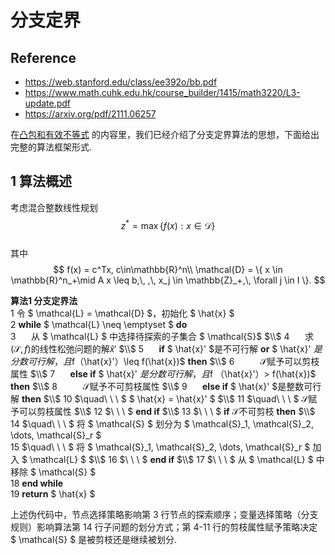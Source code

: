 # 分支定界

## Reference

- https://web.stanford.edu/class/ee392o/bb.pdf
- https://www.math.cuhk.edu.hk/course_builder/1415/math3220/L3-update.pdf
- https://arxiv.org/pdf/2111.06257


在[凸包和有效不等式](..\IP_convex_hull_and_valid_ineq\README.md)
的内容里，我们已经介绍了分支定界算法的思想，下面给出完整的算法框架形式.

## 1 算法概述  
考虑混合整数线性规划  
$$
z^* = \max \{ f(x) : x \in \mathcal{D} \} 
$$  
其中  
$$
f(x) = c^Tx, c\in\mathbb{R}^n\\
\mathcal{D} = \{ x \in \mathbb{R}^n_+\mid A x \leq b,\, ,\, x_j \in \mathbb{Z}_+,\, \forall j \in I \}.
$$
 


**算法1 分支定界法**  
1  令 $ \mathcal{L} = \mathcal{D} $，初始化 $ \hat{x} $  
2 **while** $ \mathcal{L} \neq \emptyset $ **do**  
3 $\quad$ 从 $ \mathcal{L} $ 中选择待探索的子集合 $ \mathcal{S}$ $\\$
4 $\quad$ 求$(\mathcal{S},f)$的线性松弛问题的解$\hat{x}'$ $\\$
5 $\quad$ **if** $ \hat{x}' $是不可行解 **or** $ \hat{x}' $是分数可行解，且$f（\hat{x}'）\leq f(\hat{x})$ **then** $\\$
6 $\quad\quad$ $\mathcal{S}$赋予可以剪枝属性 $\\$
7   $\quad$ **else if**  $ \hat{x}' $是分数可行解，且$f
（\hat{x}'）> f(\hat{x})$ **then** $\\$
8 $\quad\quad$ $\mathcal{S}$赋予不可剪枝属性 $\\$
9 $\quad$ **else if** $ \hat{x}' $是整数可行解 **then** $\\$
10 $\quad\ \ \ $ $ \hat{x} = \hat{x}' $  $\\$
11 $\quad\ \ \ $  $\mathcal{S}$赋予可以剪枝属性 $\\$
12 $\ \ \ $ **end if** $\\$
13 $\ \ \ $ **if** $\mathcal{S}$不可剪枝 **then** $\\$
14 $\quad\ \ \ $ 将 $ \mathcal{S} $ 划分为 $ \mathcal{S}_1, \mathcal{S}_2, \dots, \mathcal{S}_r $  
15 $\quad\ \ \ $ 将 $ \mathcal{S}_1, \mathcal{S}_2, \dots, \mathcal{S}_r $ 加入 $ \mathcal{L} $ $\\$
16 $\ \ \ $ **end if**  $\\$
17 $\ \ \ $ 从 $ \mathcal{L} $ 中移除 $ \mathcal{S} $  
18 **end while**  
19 **return** $ \hat{x} $  

上述伪代码中，节点选择策略影响第 3 行节点的探索顺序；变量选择策略（分支规则）影响算法第 14 行子问题的划分方式；第 4-11 行的剪枝属性赋予策略决定 $ \mathcal{S} $ 是被剪枝还是继续被划分. 



<!-- 分支定界算法是用于非凸问题全局优化的方法[LW66, Moo91]. 从它们能对（全局）最优目标值保持可证明的上界与下界这一角度看，这些算法属于非启发式算法；算法终止时，会给出找到的次优点为ε-次优的证明. 不过，分支定界算法可能（且常常）运行缓慢. 在最坏情况下，其计算量会随问题规模呈指数增长，但某些幸运场景下，算法能以少得多的计算量收敛. 在这些简短笔记中，我们将描述分支定界方法的两个典型简单示例. 

## 1 分支定界算法思想 
本节内容取自[BBB91]. 此处描述的分支定界算法，用于在m维矩形区域$\mathcal{Q}_{\text{init}}$上，寻找函数$f: \mathbf{R}^m \to \mathbf{R}$的全局最小值. （当然，将$f$替换为$-f$，该算法也可用于求全局最大值. ）  

对于矩形区域$\mathcal{Q} \subseteq \mathcal{Q}_{\text{init}}$，定义：  
$$
\Phi_{\min}(\mathcal{Q}) = \min_{q \in \mathcal{Q}} f(q).
$$  
随后，算法利用在$\{ \mathcal{Q} \mid \mathcal{Q} \subseteq \mathcal{Q}_{\text{init}} \}$上定义的两个函数$\Phi_{\text{lb}}(\mathcal{Q})$和$\Phi_{\text{ub}}(\mathcal{Q})$（一般而言，它们比$\Phi_{\min}(\mathcal{Q})$更容易计算），以绝对精度$\epsilon > 0$计算$\Phi_{\min}(\mathcal{Q}_{\text{init}})$. 这两个函数满足以下条件：  

- **（R1）** $\Phi_{\text{lb}}(\mathcal{Q}) \leq \Phi_{\min}(\mathcal{Q}) \leq \Phi_{\text{ub}}(\mathcal{Q})$. 即$\Phi_{\text{lb}}$和$\Phi_{\text{ub}}$分别计算$\Phi_{\min}(\mathcal{Q})$的下界与上界.   
- **（R2）** 当$\mathcal{Q}$各边的最大半长（记为$\text{size}(\mathcal{Q})$）趋于零时，上下界之差一致收敛于零，即：  
$$
\forall \epsilon > 0 \; \exists \delta > 0 \text{ 使得 } \forall \mathcal{Q} \subseteq \mathcal{Q}_{\text{init}}, \; \text{size}(\mathcal{Q}) \leq \delta \implies \Phi_{\text{ub}}(\mathcal{Q}) - \Phi_{\text{lb}}(\mathcal{Q}) \leq \epsilon.
$$  
粗略地说，随着矩形区域收缩至一点，界$\Phi_{\text{lb}}$和$\Phi_{\text{ub}}$会愈发精确. 


## 2 分支定界算法思想 
首先计算$\Phi_{\text{lb}}(\mathcal{Q}_{\text{init}})$和$\Phi_{\text{ub}}(\mathcal{Q}_{\text{init}})$. 若$\Phi_{\text{ub}}(\mathcal{Q}_{\text{init}}) - \Phi_{\text{lb}}(\mathcal{Q}_{\text{init}}) \leq \epsilon$，算法终止. 否则，将$\mathcal{Q}_{\text{init}}$划分为子矩形的并集$\mathcal{Q}_{\text{init}} = \mathcal{Q}_1 \cup \mathcal{Q}_2 \cup \cdots \cup \mathcal{Q}_N$，并计算$i = 1, 2, \dots, N$时的$\Phi_{\text{lb}}(\mathcal{Q}_i)$和$\Phi_{\text{ub}}(\mathcal{Q}_i)$. 此时有：  
$$
\min_{1 \leq i \leq N} \Phi_{\text{lb}}(\mathcal{Q}_i) \leq \Phi_{\min}(\mathcal{Q}_{\text{init}}) \leq \min_{1 \leq i \leq N} \Phi_{\text{ub}}(\mathcal{Q}_i),
$$  
得到$\Phi_{\min}(\mathcal{Q}_{\text{init}})$的新边界. 若新边界差≤$\epsilon$，算法终止；否则，细化$\mathcal{Q}_{\text{init}}$划分并更新边界.   

若划分$\mathcal{Q}_{\text{init}} = \cup_{i=1}^N \mathcal{Q}_i$满足$\text{size}(\mathcal{Q}_i) \leq \delta$（$i = 1, \dots, N$），根据条件（R2）：  
$$
\min_{1 \leq i \leq N} \Phi_{\text{ub}}(\mathcal{Q}_i) - \min_{1 \leq i \leq N} \Phi_{\text{lb}}(\mathcal{Q}_i) \leq \epsilon,
$$  
“$\delta$-网格”确保$\Phi_{\min}(\mathcal{Q}_{\text{init}})$的绝对精度$\epsilon$. 但“$\delta$-网格”的矩形数量及计算量随$1/\delta$指数增长. 分支定界算法采用启发式规则：给定待细化划分$\mathcal{Q}_{\text{init}} = \cup_{i=1}^N \mathcal{Q}_i$，选取$\mathcal{Q} \in \mathcal{L}$使$\Phi_{\text{lb}}(\mathcal{Q}) = \min_{1 \leq i \leq N} \Phi_{\text{lb}}(\mathcal{Q}_i)$，并将其分成两部分. 需强调这是启发式方法，最坏情况仍为$\delta$-网格.   

以下描述中，$k$为迭代索引，$\mathcal{L}_k$为第$k$次迭代的矩形列表，$L_k$、$U_k$为$\Phi_{\min}(\mathcal{Q}_{\text{init}})$的下、上界.   

## 3 分支定界算法伪代码
$
k = 0; \\
\mathcal{L}_0 = \{ \mathcal{Q}_{\text{init}} \}; \\
L_0 = \Phi_{\text{lb}}(\mathcal{Q}_{\text{init}}); \\
U_0 = \Phi_{\text{ub}}(\mathcal{Q}_{\text{init}}); \\
\text{while } U_k - L_k > \epsilon \; \{ \\
 \quad \text{选取 } \mathcal{Q} \in \mathcal{L}_k \text{ 使 } \Phi_{\text{lb}}(\mathcal{Q}) = L_k; \\
 \quad 沿最长边将\mathcal{Q}分割为\mathcal{Q}_I \text{ 和 } \mathcal{Q}_{II}; \\
 \quad 从\mathcal{L}_k中移除\mathcal{Q}，加入\mathcal{Q}_I \text{ 和 } \mathcal{Q}_{II}，形成\mathcal{L}_{k+1}; \\
 \quad L_{k+1} := \min_{\mathcal{Q} \in \mathcal{L}_{k+1}} \Phi_{\text{lb}}(\mathcal{Q}); \\
 \quad U_{k+1} := \min_{\mathcal{Q} \in \mathcal{L}_{k+1}} \Phi_{\text{ub}}(\mathcal{Q}); \\
 \quad k := k + 1; \\
\}\\
$
要求沿所选矩形最长边分割，此规则控制划分中矩形的条件数，其收敛性证明见[§1.1](https://web.stanford.edu/class/ee392o/bb.pdf). 

在$k$次迭代结束时，$U_k$和$L_k$分别是$\Phi_{\min}(\mathcal{Q}_{\text{init}})$的上界和下界. 我们在[§1.1](https://web.stanford.edu/class/ee392o/bb.pdf)中证明，若界$\Phi_{\text{lb}}(\mathcal{Q})$和$\Phi_{\text{ub}}(\mathcal{Q})$满足条件（R2），则$U_k - L_k$必定收敛到零，因此分支定界算法将在有限步内终止.   

## 4 剪枝

显然，在上述分支过程中，矩形数量等于迭代次数$N$. 不过，我们常常可以排除一些矩形；由于$\Phi_{\min}(\mathcal{Q}_{\text{init}})$无法在这些矩形中取得，因此可以将其“剪枝”. 具体操作如下：每次迭代时，从列表$\mathcal{L}_k$中移除满足$\Phi_{\text{lb}}(\mathcal{Q}) > U_k$的矩形$\mathcal{Q} \in \mathcal{L}_k$.   

如果矩形$\mathcal{Q} \in \mathcal{L}_k$满足此条件，那么$q \in \mathcal{Q} \implies f(q) > U_k$；然而，$f(q)$在$\mathcal{Q}_{\text{init}}$上的最小值必定小于$U_k$，因此不可能在$\mathcal{Q}$中找到该最小值.   

尽管剪枝对算法运行不是必需的，但它确实减少了存储需求. 算法通常会快速剪枝$\mathcal{Q}_{\text{init}}$的大部分区域，仅处理剩余的一小部分子集. 集合$\mathcal{L}_k$（即剪枝后列表中矩形的并集）充当$f$极小值点集的近似. 事实上，可保证$f$的每个极小值点都在$\mathcal{L}_k$中.   

“剪枝”这一术语源于以下视角：该算法可视为生长一棵二叉树，其中节点对应当前划分$\mathcal{L}_k$中的矩形，给定节点的子节点代表分割该矩形得到的两部分. 通过排除某个矩形，我们对这棵树进行剪枝.  -->

